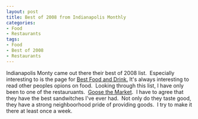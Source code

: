```yaml
---
layout: post
title: Best of 2008 from Indianapolis Monthly
categories:
- Food
- Restaurants
tags:
- Food
- Best of 2008
- Restaurants
---
```

Indianapolis Monty came out there their best of 2008 list.&nbsp; Especially interesting to is the page for <a href="http://www.indianapolismonthly.com/articleNew.aspx?id=52230&amp;page=2" target="_blank">Best Food and Drink.</a> It's always interesting to read other peoples opions on food.&nbsp; Looking through this list, I have only been to one of the restauruants.&nbsp; <a href="http://www.goosethemarket.com/" target="_blank">Goose the Market</a>.&nbsp; I have to agree that they have the best sandwitches I've ever had.&nbsp; Not only do they taste good, they have a strong neighboorhood pride of providing goods.&nbsp; I try to make it there at least once a week.
